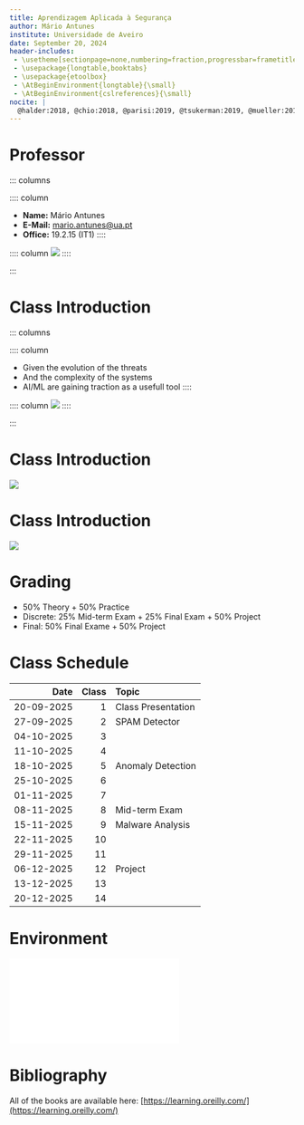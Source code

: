 ```yaml
---
title: Aprendizagem Aplicada à Segurança
author: Mário Antunes
institute: Universidade de Aveiro
date: September 20, 2024
header-includes:
 - \usetheme[sectionpage=none,numbering=fraction,progressbar=frametitle]{metropolis}
 - \usepackage{longtable,booktabs}
 - \usepackage{etoolbox}
 - \AtBeginEnvironment{longtable}{\small}
 - \AtBeginEnvironment{cslreferences}{\small}
nocite: |
  @halder:2018, @chio:2018, @parisi:2019, @tsukerman:2019, @mueller:2019
---
```


# Professor

::: columns

:::: column
- **Name:** Mário Antunes
- **E-Mail:** [mario.antunes@ua.pt](mailto:mario.antunes@ua.pt)
- **Office:** 19.2.15 (IT1)
::::

:::: column
![](figures/mantunes.jpg)
::::

:::


# Class Introduction

::: columns

:::: column
- Given the evolution of the threats
- And the complexity of the systems
- AI/ML are gaining traction as a usefull tool
::::

:::: column
![](figures/security.png)
::::

:::


# Class Introduction

![](figures/internet.png)


# Class Introduction

![](figures/cost_learning.png)



# Grading

- 50% Theory + 50% Practice 
- Discrete: 25% Mid-term Exam + 25% Final Exam + 50% Project
- Final: 50% Final Exame + 50% Project 

# Class Schedule

| Date       | Class | Topic              |
|-----------:|------:|:-------------------|
| 20-09-2025 | 1     | Class Presentation |
| 27-09-2025 | 2     | SPAM Detector      |
| 04-10-2025 | 3     |                    |
| 11-10-2025 | 4     |                    |
| 18-10-2025 | 5     | Anomaly Detection  |
| 25-10-2025 | 6     |                    |
| 01-11-2025 | 7     |                    |
| 08-11-2025 | 8     | Mid-term Exam      |
| 15-11-2025 | 9     | Malware Analysis   | 
| 22-11-2025 | 10    |                    | 
| 29-11-2025 | 11    |                    |
| 06-12-2025 | 12    | Project            |
| 13-12-2025 | 13    |                    |
| 20-12-2025 | 14    |                    |

# Environment

![](figures/env.pdf)

# Bibliography

All of the books are available here: [https://learning.oreilly.com/](https://learning.oreilly.com/)
